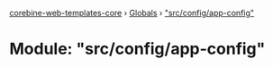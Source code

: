 [corebine-web-templates-core](../README.md) › [Globals](../globals.md) › ["src/config/app-config"](_src_config_app_config_.md)

# Module: "src/config/app-config"



